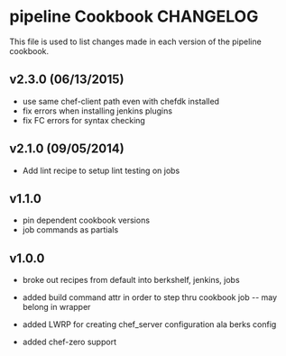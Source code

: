 pipeline Cookbook CHANGELOG
======================
This file is used to list changes made in each version of the pipeline cookbook.

v2.3.0 (06/13/2015)
------
- use same chef-client path even with chefdk installed
- fix errors when installing jenkins plugins
- fix FC errors for syntax checking

v2.1.0 (09/05/2014)
------
- Add lint recipe to setup lint testing on jobs

v1.1.0
------
* pin dependent cookbook versions
* job commands as partials

v1.0.0
------
* broke out recipes from default into berkshelf, jenkins, jobs

* added build command attr in order to step thru cookbook job -- may belong in wrapper

* added LWRP for creating chef\_server configuration ala berks config

* added chef-zero support

